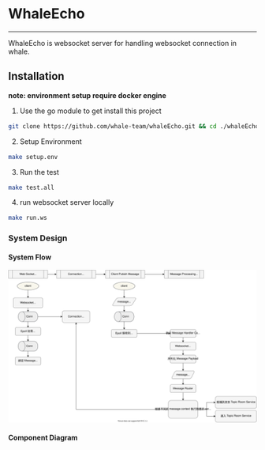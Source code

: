 # WhaleEcho

---
WhaleEcho is websocket server for handling websocket connection in whale.

## Installation

**note: environment setup require docker engine**

1. Use the go module to get install this project

```bash
git clone https://github.com/whale-team/whaleEcho.git && cd ./whaleEcho
```

2. Setup Environment

```bash
make setup.env
```

3. Run the test

```bash
make test.all
```

4. run websocket server locally

``` bash
make run.ws
```

### System Design

#### System Flow  

![flow chart](./docs/uml/flowchart.drawio.svg)

#### Component Diagram

